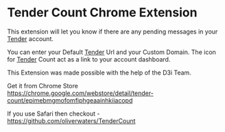 # Tender Count Chrome Extension
[Tender]: http://tenderapp.com/
This extension will let you know if there are any pending messages in your [Tender][] account.

You can enter your Default [Tender][] Url and your Custom Domain. The icon for [Tender][] Count act as a link to your account dashboard.

This Extension was made possible with the help of the D3i Team.

Get it from Chrome Store <https://chrome.google.com/webstore/detail/tender-count/epimebmgmofomfiphgeaainhkiiacopd>

If you use Safari then checkout - <https://github.com/oliverwaters/TenderCount>
